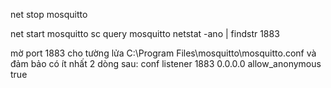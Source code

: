 net stop mosquitto

net start mosquitto
sc query mosquitto
netstat -ano | findstr 1883

mờ port 1883 cho tường lửa
C:\Program Files\mosquitto\mosquitto.conf và đảm bảo có ít nhất 2 dòng sau:
conf
listener 1883 0.0.0.0
allow_anonymous true
